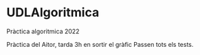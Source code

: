 # UDLAlgoritmica
Pràctica algoritmica 2022

Pràctica del Aitor, tarda 3h en sortir el gràfic
Passen tots els tests.
